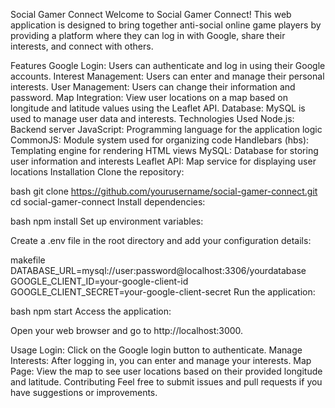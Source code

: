 Social Gamer Connect
Welcome to Social Gamer Connect! This web application is designed to bring together anti-social online game players by providing a platform where they can log in with Google, share their interests, and connect with others.

Features
Google Login: Users can authenticate and log in using their Google accounts.
Interest Management: Users can enter and manage their personal interests.
User Management: Users can change their information and password.
Map Integration: View user locations on a map based on longitude and latitude values using the Leaflet API.
Database: MySQL is used to manage user data and interests.
Technologies Used
Node.js: Backend server
JavaScript: Programming language for the application logic
CommonJS: Module system used for organizing code
Handlebars (hbs): Templating engine for rendering HTML views
MySQL: Database for storing user information and interests
Leaflet API: Map service for displaying user locations
Installation
Clone the repository:

bash
git clone https://github.com/yourusername/social-gamer-connect.git
cd social-gamer-connect
Install dependencies:

bash
npm install
Set up environment variables:

Create a .env file in the root directory and add your configuration details:

makefile
DATABASE_URL=mysql://user:password@localhost:3306/yourdatabase
GOOGLE_CLIENT_ID=your-google-client-id
GOOGLE_CLIENT_SECRET=your-google-client-secret
Run the application:

bash
npm start
Access the application:

Open your web browser and go to http://localhost:3000.

Usage
Login: Click on the Google login button to authenticate.
Manage Interests: After logging in, you can enter and manage your interests.
Map Page: View the map to see user locations based on their provided longitude and latitude.
Contributing
Feel free to submit issues and pull requests if you have suggestions or improvements.



